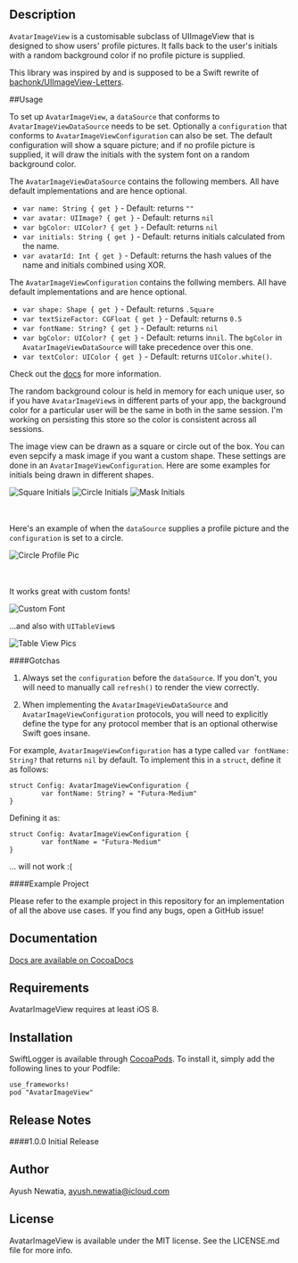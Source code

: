 ## Description

`AvatarImageView` is a customisable subclass of UIImageView that is designed to show users' profile pictures. It falls back to the user's initials with a random background color if no profile picture is supplied.

This library was inspired by and is supposed to be a Swift rewrite of [bachonk/UIImageView-Letters](https://github.com/bachonk/UIImageView-Letters). 

##Usage

To set up `AvatarImageView`, a `dataSource` that conforms to `AvatarImageViewDataSource` needs to be set. Optionally a `configuration` that conforms to `AvatarImageViewConfiguration` can also be set. The default configuration will show a square picture; and if no profile picture is supplied, it will draw the initials with the system font on a random background color.

The `AvatarImageViewDataSource` contains the following members. All have default implementations and are hence optional.

* `var name: String { get }` - Default: returns `""`
* `var avatar: UIImage? { get }` - Default: returns `nil`
* `var bgColor: UIColor? { get }` - Default: returns `nil` 
* `var initials: String { get }` - Default: returns initials calculated from the name.
* `var avatarId: Int { get }` - Default: returns the hash values of the name and initials combined using XOR.

The `AvatarImageViewConfiguration` contains the follwing members. All have default implementations and are hence optional.

* `var shape: Shape { get }` - Default: returns `.Square`
* `var textSizeFactor: CGFloat { get }` - Default: returns `0.5`
* `var fontName: String? { get }` - Default: returns `nil` 
* `var bgColor: UIColor? { get }` - Default: returns in`nil`. The `bgColor` in `AvatarImageViewDataSource` will take precedence over this one.
* `var textColor: UIColor { get }` - Default: returns `UIColor.white()`.

Check out the [docs](http://cocoadocs.org/docsets/AvatarImageView/) for more information.

The random background colour is held in memory for each unique user, so if you have `AvatarImageView`s in different parts of your app, the background color for a particular user will be the same in both in the same session. I'm working on persisting this store so the color is consistent across all sessions.

The image view can be drawn as a square or circle out of the box. You can even sepcify a mask image if you want a custom shape. These settings are done in an `AvatarImageViewConfiguration`. Here are some examples for initials being drawn in different shapes.

![Square Initials](./Screenshots/square_initials.png)
![Circle Initials](./Screenshots/circle_initials.png)
![Mask Initials](./Screenshots/mask_initials.png)

<br /><br />
Here's an example of when the `dataSource` supplies a profile picture and the `configuration` is set to a circle.

![Circle Profile Pic](./Screenshots/circle_profile_pic.png)

<br /><br />
It works great with custom fonts!

![Custom Font](./Screenshots/circle_custom_font.png)

...and also with `UITableView`s

![Table View Pics](./Screenshots/table_view.png)

####Gotchas

1. Always set the `configuration` before the `dataSource`. If you don't, you will need to manually call `refresh()` to render the view correctly.

2. When implementing the `AvatarImageViewDataSource` and `AvatarImageViewConfiguration` protocols, you will need to explicitly define the type for any protocol member that is an optional otherwise Swift goes insane.

For example, `AvatarImageViewConfiguration` has a type called `var fontName: String?` that returns `nil` by default. To implement this in a `struct`, define it as follows:

	struct Config: AvatarImageViewConfiguration {
            var fontName: String? = "Futura-Medium"        
	}
	
Defining it as:

	struct Config: AvatarImageViewConfiguration {
            var fontName = "Futura-Medium"        
	}
... will not work :(

####Example Project

Please refer to the example project in this repository for an implementation of all the above use cases. If you find any bugs, open a GitHub issue!

## Documentation

[Docs are available on CocoaDocs](http://cocoadocs.org/docsets/AvatarImageView/)

## Requirements

AvatarImageView requires at least iOS 8.

## Installation

SwiftLogger is available through [CocoaPods](http://cocoapods.org). To install
it, simply add the following lines to your Podfile:

    use_frameworks!
    pod "AvatarImageView"
    
## Release Notes

####1.0.0
Initial Release

## Author

Ayush Newatia, [ayush.newatia@icloud.com](mailto:ayush.newatia@icloud.com)

## License

AvatarImageView is available under the MIT license. See the LICENSE.md file for more info.
